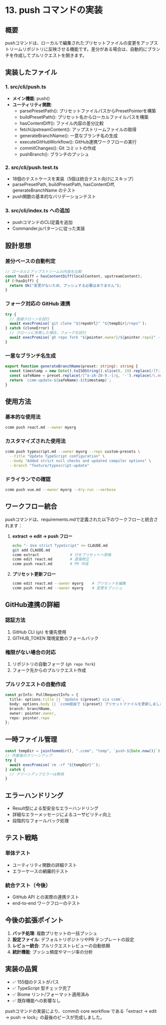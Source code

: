 # 13. push コマンドの実装

## 概要

pushコマンドは、ローカルで編集されたプリセットファイルの変更をアップストリームリポジトリに反映させる機能です。差分がある場合は、自動的にブランチを作成してプルリクエストを開きます。

## 実装したファイル

### 1. src/cli/push.ts
- **メイン機能**: push()
- **ユーティリティ関数**:
  - parsePresetPath(): プリセットファイルパスからPresetPointerを構築
  - buildPresetPath(): プリセット名からローカルファイルパスを構築
  - hasContentDiff(): ファイル内容の差分比較
  - fetchUpstreamContent(): アップストリームファイルの取得
  - generateBranchName(): 一意なブランチ名の生成
  - executeGitHubWorkflow(): GitHub連携ワークフローの実行
  - commitChanges(): Git コミットの作成
  - pushBranch(): ブランチのプッシュ

### 2. src/cli/push.test.ts
- 18個のテストケースを実装（5個は統合テスト向けにスキップ）
- parsePresetPath, buildPresetPath, hasContentDiff, generateBranchName のテスト
- push関数の基本的なバリデーションテスト

### 3. src/cli/index.ts への追加
- pushコマンドのCLI定義を追加
- Commander.jsパターンに従った実装

## 設計思想

### 差分ベースの自動判定
```typescript
// ローカルとアップストリームの内容を比較
const hasDiff = hasContentDiff(localContent, upstreamContent);
if (!hasDiff) {
  return Ok("変更がないため、プッシュする必要はありません");
}
```

### フォーク対応の GitHub 連携
```typescript
try {
  // 直接クローンを試行
  await execPromise(`git clone "${repoUrl}" "${tempDir}/repo"`);
} catch (cloneError) {
  // クローンに失敗した場合、フォークを試行
  await execPromise(`gh repo fork "${pointer.owner}/${pointer.repo}" --clone=false`);
}
```

### 一意なブランチ名生成
```typescript
export function generateBranchName(preset: string): string {
  const timestamp = new Date().toISOString().slice(0, 19).replace(/[T:]/g, '-');
  const safeName = preset.replace(/[^a-zA-Z0-9.-]/g, '-').replace(/\.md$/, '');
  return `ccmm-update-${safeName}-${timestamp}`;
}
```

## 使用方法

### 基本的な使用法
```bash
ccmm push react.md --owner myorg
```

### カスタマイズされた使用法
```bash
ccmm push typescript.md --owner myorg --repo custom-presets \
  --title "Update TypeScript configuration" \
  --body "Added strict null checks and updated compiler options" \
  --branch "feature/typescript-update"
```

### ドライランでの確認
```bash
ccmm push vue.md --owner myorg --dry-run --verbose
```

## ワークフロー統合

pushコマンドは、requirements.mdで定義された以下のワークフローと統合されます：

1. **extract → edit → push フロー**
   ```bash
   echo "- Use strict TypeScript" >> CLAUDE.md
   git add CLAUDE.md
   ccmm extract              # 行をプリセットへ昇格
   ccmm edit react.md        # 直接修正
   ccmm push react.md        # PR 作成
   ```

2. **プリセット更新フロー**
   ```bash
   ccmm edit react.md --owner myorg    # プリセットを編集
   ccmm push react.md --owner myorg    # 変更をプッシュ
   ```

## GitHub連携の詳細

### 認証方法
1. GitHub CLI (`gh`) を優先使用
2. GITHUB_TOKEN 環境変数のフォールバック

### 権限がない場合の対応
1. リポジトリの自動フォーク (`gh repo fork`)
2. フォーク先からのプルリクエスト作成

### プルリクエストの自動作成
```typescript
const prInfo: PullRequestInfo = {
  title: options.title || `Update ${preset} via ccmm`,
  body: options.body || `ccmm経由で ${preset} プリセットファイルを更新しました。`,
  branch: branchName,
  owner: pointer.owner,
  repo: pointer.repo
};
```

## 一時ファイル管理

```typescript
const tempDir = join(homedir(), ".ccmm", "temp", `push-${Date.now()}`);
// 作業後のクリーンアップ
try {
  await execPromise(`rm -rf "${tempDir}"`);
} catch {
  // クリーンアップエラーは無視
}
```

## エラーハンドリング

- Result型による型安全なエラーハンドリング
- 詳細なエラーメッセージによるユーザビリティ向上
- 段階的なフォールバック処理

## テスト戦略

### 単体テスト
- ユーティリティ関数の詳細テスト
- エラーケースの網羅的テスト

### 統合テスト（今後）
- GitHub API との実際の連携テスト
- end-to-end ワークフローのテスト

## 今後の拡張ポイント

1. **バッチ処理**: 複数プリセットの一括プッシュ
2. **設定ファイル**: デフォルトリポジトリやPR テンプレートの設定
3. **レビュー統合**: プルリクエストレビューの自動依頼
4. **統計機能**: プッシュ頻度やマージ率の分析

## 実装の品質

- ✅ 155個のテストがパス
- ✅ TypeScript 型チェック完了
- ✅ Biome リント/フォーマット適用済み
- ✅ 既存機能への影響なし

pushコマンドの実装により、ccmmの core workflow である「extract → edit → push → lock」の最後のピースが完成しました。
